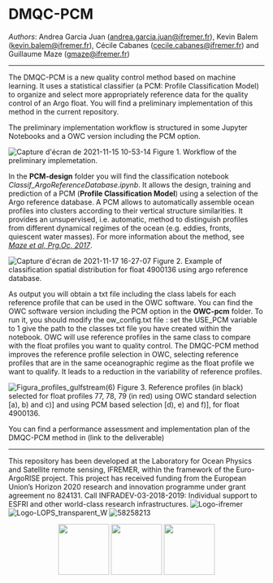 # DMQC-PCM

*Authors*: Andrea Garcia Juan (andrea.garcia.juan@ifremer.fr), Kevin Balem (kevin.balem@ifremer.fr), Cécile Cabanes (cecile.cabanes@ifremer.fr) and Guillaume Maze (gmaze@ifremer.fr)
***

The DMQC-PCM is a new quality control method based on machine learning. It uses a statistical classifier (a PCM: Profile Classification Model) to organize and select more appropriately reference data for the quality control of an Argo float. You will find a preliminary implementation of this method in the current repository.

The preliminary implementation workflow is structured in some Jupyter Notebooks and a OWC version including the PCM option.

![Capture d'écran de 2021-11-15 10-53-14](https://user-images.githubusercontent.com/59824937/146351682-2aa8c72d-dc2f-4038-b372-44836c3a34b7.png)
Figure 1. Workflow of the preliminary implemetation.


In the **PCM-design** folder you will find the classification notebook *Classif_ArgoReferenceDatabase.ipynb*. It allows the design, training and prediction of a PCM (__Profile Classification Model__) using a selection of the Argo reference database. A PCM allows to automatically assemble ocean profiles into clusters according to their vertical structure similarities. It provides an unsupervised, i.e. automatic, method to distinguish profiles from different dynamical regimes of the ocean (e.g. eddies, fronts, quiescent water masses). For more information about the method, see [*Maze et al, Prg.Oc, 2017*](https://www.sciencedirect.com/science/article/pii/S0079661116300714).

![Capture d'écran de 2021-11-17 16-27-07](https://user-images.githubusercontent.com/59824937/146352107-08b59ffd-ed73-4e70-84ee-cd002f98fb15.png)
Figure 2. Example of classification spatial distribution for float 4900136 using argo reference database.


As output you will obtain a txt file including the class labels for each reference profile that can be used in the OWC software. You can find the OWC software version including the PCM option in the **OWC-pcm** folder. To run it, you should modify the ow_config.txt file :
set the USE_PCM variable to 1 
give the path to the classes txt file you have created within the notebook.
OWC will use reference profiles in the same class to compare with the float profiles you want to quality control. 
The DMQC-PCM method improves the reference profile selection in OWC, selecting reference profiles that are in the same oceanographic regime as the float profile we want to qualify. It leads to a reduction in the variability of reference profiles.

![Figura_profiles_gulfstream(6)](https://user-images.githubusercontent.com/59824937/146352649-bf7c2649-1eff-4f7c-b7dc-fc6ec7e13f2a.jpg)
Figure 3. Reference profiles (in black) selected for float profiles 77, 78, 79 (in red) using OWC standard selection [a), b) and c)] and using PCM based selection [d), e) and f)], for float 4900136.

You can find a performance assessment and implementation plan of the DMQC-PCM method in (link to the deliverable)

***
This repository has been developed at the Laboratory for Ocean Physics and Satellite remote sensing, IFREMER, within the framework of the Euro-ArgoRISE project. This project has received funding from the European Union’s Horizon 2020 research and innovation programme under grant agreement no 824131. Call INFRADEV-03-2018-2019: Individual support to ESFRI and other world-class research infrastructures.
![Logo-ifremer](https://user-images.githubusercontent.com/59824937/146353099-bcd2bd4e-d310-4807-aee2-9cf24075f0c3.jpg)
![Logo-LOPS_transparent_W](https://user-images.githubusercontent.com/59824937/146353157-b45e9943-9643-45d0-bab5-80c22fc2d889.jpg)
![58258213](https://user-images.githubusercontent.com/59824937/146353317-56b3e70e-aed9-40e0-9212-3393d2e0ddd9.png)

<div>
<center><img src="attachment:146353099-bcd2bd4e-d310-4807-aee2-9cf24075f0c3.jpg" width="100"/> <img src="attachment:Logo-146353157-b45e9943-9643-45d0-bab5-80c22fc2d889.jpg" width="100"/> <img src="attachment:146353317-56b3e70e-aed9-40e0-9212-3393d2e0ddd9.png" width="100"/></center>
</div>
